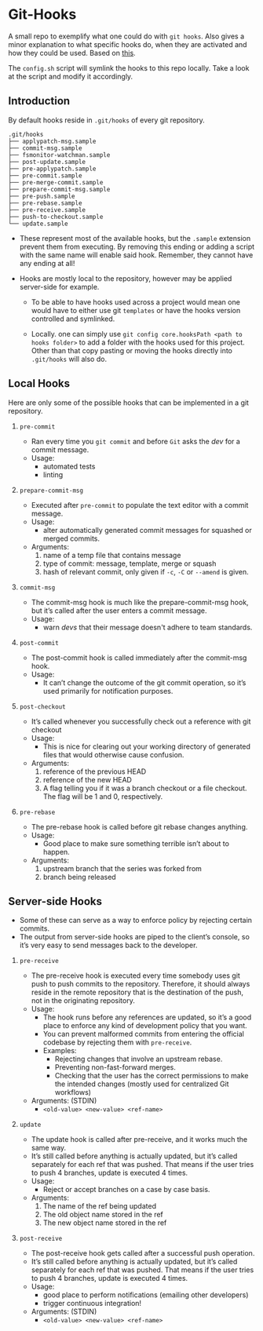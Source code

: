 # Git-Hooks
A small repo to exemplify what one could do with `git hooks`. Also gives a minor
explanation to what specific hooks do, when they are activated and how they could
be used. Based on [this](https://www.atlassian.com/git/tutorials/git-hooks).

The `config.sh` script will symlink the hooks to this repo locally. Take a look at the
script and modify it accordingly.

## Introduction

By default hooks reside in `.git/hooks` of every git repository.

```
.git/hooks
├── applypatch-msg.sample
├── commit-msg.sample
├── fsmonitor-watchman.sample
├── post-update.sample
├── pre-applypatch.sample
├── pre-commit.sample
├── pre-merge-commit.sample
├── prepare-commit-msg.sample
├── pre-push.sample
├── pre-rebase.sample
├── pre-receive.sample
├── push-to-checkout.sample
└── update.sample
```
- These represent most of the available hooks, but the `.sample` extension prevent them from
executing. By removing this ending or adding a script with the same name will enable said
hook. Remember, they cannot have any ending at all!

- Hooks are mostly local to the repository, however may be applied server-side for
  example. 
    - To be able to have hooks used across a project would mean one would have to
  either use git `templates` or have the hooks version controlled and symlinked.

    - Locally. one can simply use `git config core.hooksPath <path to hooks folder>` to
        add a folder with the hooks used for this project. Other than that copy pasting
        or moving the hooks directly into `.git/hooks` will also do.

## Local Hooks
Here are only some of the possible hooks that can be implemented in a git repository.

1. `pre-commit`
    - Ran every time you `git commit` and before `Git` asks the *dev* for a commit message.
    - Usage:
        - automated tests
        - linting

2. `prepare-commit-msg`
    - Executed after `pre-commit` to populate the text editor with a commit message.
    - Usage:
        - alter automatically generated commit messages for squashed or merged commits.
    - Arguments:
        1. name of a temp file that contains message
        2. type of commit: message, template, merge or squash
        3. hash of relevant commit, only given if `-c`, `-C` or `--amend` is given.

3. `commit-msg`
    - The commit-msg hook is much like the prepare-commit-msg hook, but it’s called after the user enters a commit message.
    - Usage:
        - warn *devs* that their message doesn't adhere to team standards.

4. `post-commit`
    - The post-commit hook is called immediately after the commit-msg hook.
    - Usage:
        - It can’t change the outcome of the git commit operation, so it’s used primarily for notification purposes.

5. `post-checkout`
    - It’s called whenever you successfully check out a reference with git checkout
    - Usage:
        - This is nice for clearing out your working directory of generated files that would otherwise cause confusion.
    - Arguments:
        1. reference of the previous HEAD
        2. reference of the new HEAD
        3. A flag telling you if it was a branch checkout or a file checkout. The flag will be 1 and 0, respectively.

5. `pre-rebase`
    - The pre-rebase hook is called before git rebase changes anything.
    - Usage:
        - Good place to make sure something terrible isn’t about to happen.
    - Arguments:
        1. upstream branch that the series was forked from
        2. branch being released

## Server-side Hooks
- Some of these can serve as a way to enforce policy by rejecting certain commits.
- The output from server-side hooks are piped to the client’s console, so it’s very easy to send messages back to the developer.

1. `pre-receive`
    - The pre-receive hook is executed every time somebody uses git push to push commits to the repository. Therefore, 
      it should always reside in the remote repository that is the destination of the push, not in the originating repository.
    - Usage:
        - The hook runs before any references are updated, so it’s a good place to enforce any kind of development policy that you want.
        - You can prevent malformed commits from entering the official codebase by rejecting them with `pre-receive`.
        - Examples:
            - Rejecting changes that involve an upstream rebase.
            - Preventing non-fast-forward merges.
            - Checking that the user has the correct permissions to make the intended changes (mostly used for centralized Git workflows)
    - Arguments: (STDIN)
        - `<old-value> <new-value> <ref-name>`

2. `update`
    - The update hook is called after pre-receive, and it works much the same way.
    - It’s still called before anything is actually updated, but it’s called separately for each ref that was pushed. That means if the user tries to push 4 branches, update is executed 4 times.
    - Usage:
        - Reject or accept branches on a case by case basis.
    - Arguments:
        1. The name of the ref being updated
        2. The old object name stored in the ref
        3. The new object name stored in the ref

3. `post-receive`
    - The post-receive hook gets called after a successful push operation.
    - It’s still called before anything is actually updated, but it’s called separately for each ref that was pushed. That means if the user tries to push 4 branches, update is executed 4 times.
    - Usage:
        - good place to perform notifications (emailing other developers)
        - trigger continuous integration!
    - Arguments: (STDIN)
        - `<old-value> <new-value> <ref-name>`
